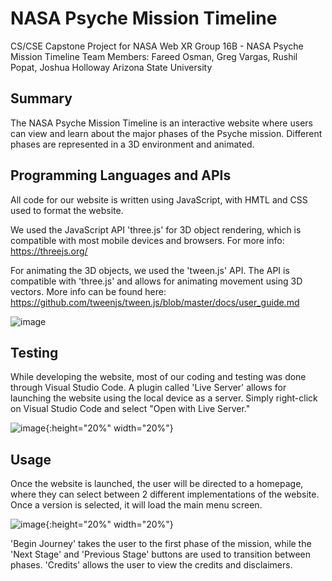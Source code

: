 # NASA Psyche Mission Timeline
CS/CSE Capstone Project for NASA Web XR Group 16B - NASA Psyche Mission Timeline
Team Members: Fareed Osman, Greg Vargas, Rushil Popat, Joshua Holloway
Arizona State University

## Summary

The NASA Psyche Mission Timeline is an interactive website where users can view
and learn about the major phases of the Psyche mission. Different phases are
represented in a 3D environment and animated.

## Programming Languages and APIs

All code for our website is written using JavaScript, with HMTL and CSS used
to format the website.

We used the JavaScript API 'three.js' for 3D object rendering, which is compatible
with most mobile devices and browsers. For more info: https://threejs.org/

For animating the 3D objects, we used the 'tween.js' API. The API is compatible
with 'three.js' and allows for animating movement using 3D vectors. More info
can be found here: https://github.com/tweenjs/tween.js/blob/master/docs/user_guide.md

![image](https://user-images.githubusercontent.com/51924553/120755568-fe0e9480-c4c2-11eb-8dad-42b4b182da20.png)


## Testing

While developing the website, most of our coding and testing was done through
Visual Studio Code. A plugin called 'Live Server' allows for launching the
website using the local device as a server. Simply right-click on Visual
Studio Code and select "Open with Live Server."

![image](https://user-images.githubusercontent.com/51924553/120755390-c56ebb00-c4c2-11eb-9cf6-24a4892030a3.png){:height="20%" width="20%"}


## Usage

Once the website is launched, the user will be directed to a homepage, where
they can select between 2 different implementations of the website. Once a
version is selected, it will load the main menu screen.

![image](https://user-images.githubusercontent.com/51924553/120755668-20081700-c4c3-11eb-9664-b66cca46473a.png){:height="20%" width="20%"}

'Begin Journey' takes the user to the first phase of the mission, while the 
'Next Stage' and 'Previous Stage' buttons are used to transition between phases.
'Credits' allows the user to view the credits and disclaimers.
